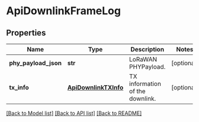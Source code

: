 # ApiDownlinkFrameLog

## Properties
Name | Type | Description | Notes
------------ | ------------- | ------------- | -------------
**phy_payload_json** | **str** | LoRaWAN PHYPayload. | [optional] 
**tx_info** | [**ApiDownlinkTXInfo**](ApiDownlinkTXInfo.md) | TX information of the downlink. | [optional] 

[[Back to Model list]](../README.md#documentation-for-models) [[Back to API list]](../README.md#documentation-for-api-endpoints) [[Back to README]](../README.md)


